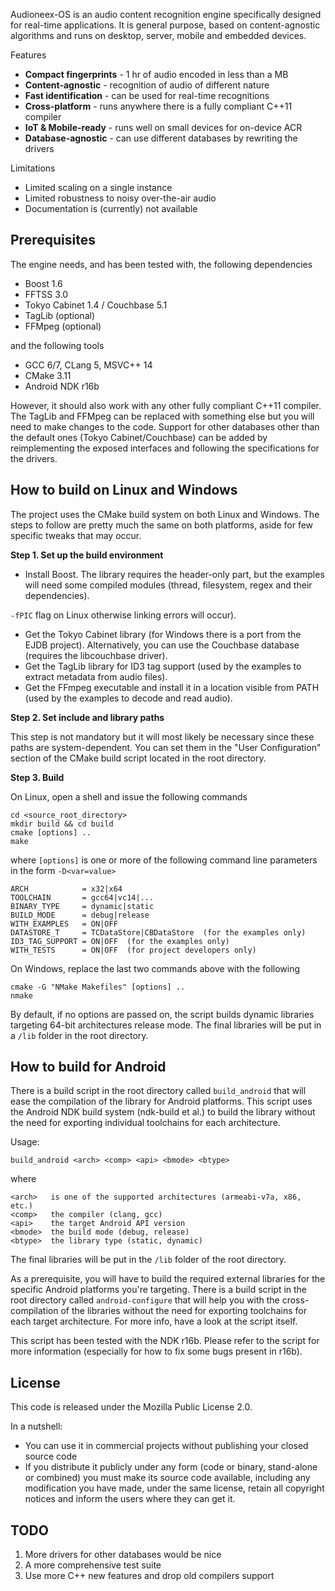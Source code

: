 
Audioneex-OS is an audio content recognition engine specifically designed
for real-time applications. It is general purpose, based on content-agnostic
algorithms and runs on desktop, server, mobile and embedded devices.

Features

- **Compact fingerprints** - 1 hr of audio encoded in less than a MB
- **Content-agnostic** - recognition of audio of different nature
- **Fast identification** - can be used for real-time recognitions
- **Cross-platform** - runs anywhere there is a fully compliant C++11 compiler
- **IoT & Mobile-ready** - runs well on small devices for on-device ACR
- **Database-agnostic** - can use different databases by rewriting the drivers

Limitations

- Limited scaling on a single instance
- Limited robustness to noisy over-the-air audio
- Documentation is (currently) not available


## Prerequisites

The engine needs, and has been tested with, the following dependencies

- Boost 1.6
- FFTSS 3.0
- Tokyo Cabinet 1.4 / Couchbase 5.1
- TagLib  (optional)
- FFMpeg  (optional)

and the following tools

- GCC 6/7, CLang 5, MSVC++ 14
- CMake 3.11
- Android NDK r16b

However, it should also work with any other fully compliant C++11 compiler.
The TagLib and FFMpeg can be replaced with something else but you will need
to make changes to the code. Support for other databases other than the default
ones (Tokyo Cabinet/Couchbase) can be added by reimplementing the exposed
interfaces and following the specifications for the drivers.


## How to build on Linux and Windows

The project uses the CMake build system on both Linux and Windows.
The steps to follow are pretty much the same on both platforms, aside
for few specific tweaks that may occur.

**Step 1. Set up the build environment**

- Install Boost. The library requires the header-only part, but the examples 
will need some compiled modules (thread, filesystem, regex and their dependencies).

`-fPIC` flag on Linux otherwise linking errors will occur).
- Get the Tokyo Cabinet library (for Windows there is a port from the EJDB 
project). Alternatively, you can use the Couchbase database (requires
the libcouchbase driver).
- Get the TagLib library for ID3 tag support (used by the examples to 
extract metadata from audio files).
- Get the FFmpeg executable and install it in a location visible from PATH
(used by the examples to decode and read audio).

**Step 2. Set include and library paths**

This step is not mandatory but it will most likely be necessary since these paths
are system-dependent. You can set them in the "User Configuration" section
of the CMake build script located in the root directory.

**Step 3. Build**

On Linux, open a shell and issue the following commands

    cd <source_root_directory>
    mkdir build && cd build
    cmake [options] ..
    make

where `[options]` is one or more of the following command line parameters in
the form `-D<var=value>`

    ARCH            = x32|x64
    TOOLCHAIN       = gcc64|vc14|...
    BINARY_TYPE     = dynamic|static
    BUILD_MODE      = debug|release
    WITH_EXAMPLES   = ON|OFF
    DATASTORE_T     = TCDataStore|CBDataStore  (for the examples only)
    ID3_TAG_SUPPORT = ON|OFF  (for the examples only)
    WITH_TESTS      = ON|OFF  (for project developers only)


On Windows, replace the last two commands above with the following

    cmake -G "NMake Makefiles" [options] ..
    nmake

By default, if no options are passed on, the script builds dynamic libraries
targeting 64-bit architectures release mode. The final libraries will be put 
in a `/lib` folder in the root directory.


## How to build for Android

There is a build script in the root directory called `build_android` that
will ease the compilation of the library for Android platforms. This script
uses the Android NDK build system (ndk-build et al.) to build the library
without the need for exporting individual toolchains for each architecture.

Usage:

    build_android <arch> <comp> <api> <bmode> <btype>

where

    <arch>   is one of the supported architectures (armeabi-v7a, x86, etc.)
    <comp>   the compiler (clang, gcc)
    <api>    the target Android API version
    <bmode>  the build mode (debug, release)
    <btype>  the library type (static, dynamic)

The final libraries will be put in the `/lib` folder of the root directory.

As a prerequisite, you will have to build the required external libraries
for the specific Android platforms you're targeting. There is a build script
in the root directory called `android-configure` that will help you with the
cross-compilation of the libraries without the need for exporting toolchains
for each target architecture. For more info, have a look at the script itself.

This script has been tested with the NDK r16b. Please refer to the script for
more information (especially for how to fix some bugs present in r16b).


## License

This code is released under the Mozilla Public License 2.0.

In a nutshell:

- You can use it in commercial projects without publishing your closed source code
- If you distribute it publicly under any form (code or binary, stand-alone or combined) you 
  must make its source code available, including any modification you have made, under the 
  same license, retain all copyright notices and inform the users where they can get it.
  
  
## TODO

1. More drivers for other databases would be nice
2. A more comprehensive test suite
3. Use more C++ new features and drop old compilers support


